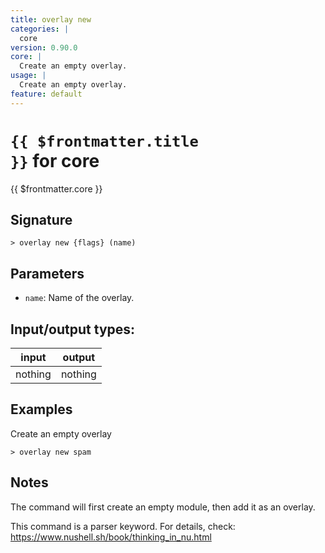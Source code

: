 ```yaml
---
title: overlay new
categories: |
  core
version: 0.90.0
core: |
  Create an empty overlay.
usage: |
  Create an empty overlay.
feature: default
---
```


<!-- This file is automatically generated. Please edit the command in https://github.com/nushell/nushell instead. -->

# <code>{{ $frontmatter.title }}</code> for core

<div class='command-title'>{{ $frontmatter.core }}</div>

## Signature

`> overlay new {flags} (name)`

## Parameters

- `name`: Name of the overlay.

## Input/output types:

| input   | output  |
| ------- | ------- |
| nothing | nothing |

## Examples

Create an empty overlay

```nu
> overlay new spam

```

## Notes

The command will first create an empty module, then add it as an overlay.

This command is a parser keyword. For details, check:
https://www.nushell.sh/book/thinking_in_nu.html
